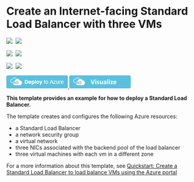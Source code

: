 # Create an Internet-facing Standard Load Balancer with three VMs

<IMG SRC="https://azbotstorage.blob.core.windows.net/badges/101-load-balancer-standard-create/PublicLastTestDate.svg" />&nbsp;
<IMG SRC="https://azbotstorage.blob.core.windows.net/badges/101-load-balancer-standard-create/PublicDeployment.svg" />&nbsp;

<IMG SRC="https://azbotstorage.blob.core.windows.net/badges/101-load-balancer-standard-create/FairfaxLastTestDate.svg" />&nbsp;
<IMG SRC="https://azbotstorage.blob.core.windows.net/badges/101-load-balancer-standard-create/FairfaxDeployment.svg" />&nbsp;

<IMG SRC="https://azbotstorage.blob.core.windows.net/badges/101-load-balancer-standard-create/BestPracticeResult.svg" />&nbsp;
<IMG SRC="https://azbotstorage.blob.core.windows.net/badges/101-load-balancer-standard-create/CredScanResult.svg" />&nbsp;

<a href="https://portal.azure.com/#create/Microsoft.Template/uri/https%3A%2F%2Fraw.githubusercontent.com%2FAzure%2Fazure-quickstart-templates%2Fmaster%2F101-load-balancer-standard-create%2Fazuredeploy.json" target="_blank">
    <img src="https://raw.githubusercontent.com/Azure/azure-quickstart-templates/master/1-CONTRIBUTION-GUIDE/images/deploytoazure.png"/>
</a>
<a href="http://armviz.io/#/?load=https%3A%2F%2Fraw.githubusercontent.com%2FAzure%2Fazure-quickstart-templates%2Fmaster%2F101-load-balancer-standard-create%2Fazuredeploy.json" target="_blank">
    <img src="https://raw.githubusercontent.com/Azure/azure-quickstart-templates/master/1-CONTRIBUTION-GUIDE/images/visualizebutton.png"/>
</a>

**This template provides an example for how to deploy a Standard Load Balancer.**

The template creates and configures the following Azure resources:

- a Standard Load Balancer
- a network security group
- a virtual network
- three NICs associated with the backend pool of the load balancer
- three virtual machines with each vm in a different zone

For a more information about this template, see [Quickstart: Create a Standard Load Balancer to load balance VMs using the Azure portal](https://docs.microsoft.com/azure/load-balancer/quickstart-load-balancer-standard-public-portal)
